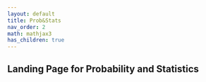 ```yaml
---
layout: default
title: Prob&Stats
nav_order: 2
math: mathjax3
has_children: true
---
```


## Landing Page for Probability and Statistics